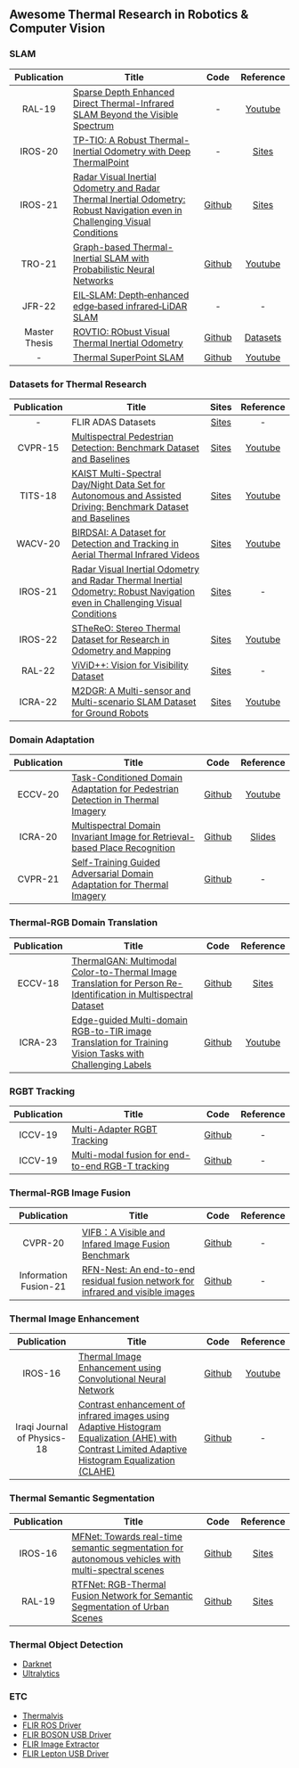 ## Awesome Thermal Research in Robotics & Computer Vision

### SLAM
|Publication|Title|Code|Reference|
|:---:|---|:---:|:---:|
|RAL-19|[Sparse Depth Enhanced Direct Thermal-Infrared SLAM Beyond the Visible Spectrum](https://ieeexplore.ieee.org/abstract/document/8737772)|-|[Youtube](https://www.youtube.com/watch?v=oO7lT3uAzLc)|
|IROS-20|[TP-TIO: A Robust Thermal-Inertial Odometry with Deep ThermalPoint](https://arxiv.org/abs/2012.03455)|-|[Sites](https://henryzh47.github.io/TP-TIO/)|
|IROS-21|[Radar Visual Inertial Odometry and Radar Thermal Inertial Odometry: Robust Navigation even in Challenging Visual Conditions](https://ieeexplore.ieee.org/abstract/document/9636799)|[Github](https://github.com/christopherdoer/rrxio)|[Sites](https://christopherdoer.github.io/datasets/irs_rtvi_datasets_iros2021)|
|TRO-21|[Graph-based Thermal-Inertial SLAM with Probabilistic Neural Networks](https://arxiv.org/abs/2104.07196)|[Github](https://github.com/risqiutama/ti-slam)|[Youtube](https://www.youtube.com/watch?v=EZ1gpetEN8c)|
|JFR-22|[EIL‐SLAM: Depth‐enhanced edge‐based infrared‐LiDAR SLAM](https://onlinelibrary.wiley.com/doi/full/10.1002/rob.22040)|-|-|
|Master Thesis|[ROVTIO: RObust Visual Thermal Inertial Odometry](https://ntnuopen.ntnu.no/ntnu-xmlui/handle/11250/2828783)|[Github](https://github.com/ntnu-arl/rovtio)|[Datasets](https://drive.google.com/drive/folders/1FExxmw5FVcu1FAYibpvGxqSUa2cIfCmh)|
|-|[Thermal SuperPoint SLAM](https://github.com/specarmi/Thermal_SuperPoint_SLAM/blob/master/ROB_530_Final_Report_Thermal_SuperPoint_SLAM.pdf)|[Github](https://github.com/specarmi/Thermal_SuperPoint_SLAM)|[Youtube](https://www.youtube.com/watch?v=TwUVYOlQn44)|

### Datasets for Thermal Research
|Publication|Title|Sites|Reference|
|:---:|---|:---:|:---:|
|-|FLIR ADAS Datasets|[Sites](https://www.flir.com/oem/adas/adas-dataset-form/)|-|
|CVPR-15|[Multispectral Pedestrian Detection: Benchmark Dataset and Baselines](https://openaccess.thecvf.com/content_cvpr_2015/papers/Hwang_Multispectral_Pedestrian_Detection_2015_CVPR_paper.pdf)|[Sites](https://soonminhwang.github.io/rgbt-ped-detection/)|[Youtube](https://www.youtube.com/watch?v=eTiVg5C9PqM)|
|TITS-18|[KAIST Multi-Spectral Day/Night Data Set for Autonomous and Assisted Driving: Benchmark Dataset and Baselines](https://ieeexplore.ieee.org/document/8293689)|[Sites](https://sites.google.com/view/multispectral)|[Youtube](https://www.youtube.com/watch?v=RlcxXGp_bgg)|
|WACV-20|[BIRDSAI: A Dataset for Detection and Tracking in Aerial Thermal Infrared Videos](https://openaccess.thecvf.com/content_WACV_2020/html/Bondi_BIRDSAI_A_Dataset_for_Detection_and_Tracking_in_Aerial_Thermal_WACV_2020_paper.html)|[Sites](https://sites.google.com/view/elizabethbondi/dataset)|[Youtube](https://youtu.be/Lj-FylnEboQ?t=1825)|
|IROS-21|[Radar Visual Inertial Odometry and Radar Thermal Inertial Odometry: Robust Navigation even in Challenging Visual Conditions](https://ieeexplore.ieee.org/abstract/document/9636799)|[Sites]([https://github.com/christopherdoer/rrxio](https://christopherdoer.github.io/datasets/irs_rtvi_datasets_iros2021))|-|
|IROS-22|[STheReO: Stereo Thermal Dataset for Research in Odometry and Mapping](https://ieeexplore.ieee.org/document/9981857)|[Sites](https://sites.google.com/view/rpmsthereo/)|[Youtube](https://www.youtube.com/watch?v=U81_vpHymAA)|
|RAL-22|[ViViD++: Vision for Visibility Dataset](https://arxiv.org/abs/2204.06183)|[Sites](https://visibilitydataset.github.io/)|-|
|ICRA-22|[M2DGR: A Multi-sensor and Multi-scenario SLAM Dataset for Ground Robots](https://arxiv.org/abs/2112.13659)|[Sites](https://github.com/SJTU-ViSYS/M2DGR)|[Youtube](https://www.youtube.com/watch?v=73enWUwxJ1k)|

### Domain Adaptation
|Publication|Title|Code|Reference|
|:---:|---|:---:|:---:|
|ECCV-20|[Task-Conditioned Domain Adaptation for Pedestrian Detection in Thermal Imagery](https://www.researchgate.net/publication/347272784_Task-Conditioned_Domain_Adaptation_for_Pedestrian_Detection_in_Thermal_Imagery)|[Github](https://github.com/mrkieumy/task-conditioned)|[Youtube](https://www.youtube.com/watch?v=n_jD-FpDsaI)|
|ICRA-20|[Multispectral Domain Invariant Image for Retrieval-based Place Recognition](https://ieeexplore.ieee.org/abstract/document/9197514)|[Github](https://github.com/sejong-rcv/MDII)|[Slides](https://www.slideshare.net/SejongRCV/multispectral-domain-invariant-image-for-retrievalbased-place-recognition-234803884)|
|CVPR-21|[Self-Training Guided Adversarial Domain Adaptation for Thermal Imagery](https://openaccess.thecvf.com/content/CVPR2021W/PBVS/html/Akkaya_Self-Training_Guided_Adversarial_Domain_Adaptation_for_Thermal_Imagery_CVPRW_2021_paper.html)|[Github](https://github.com/avaapm/SGADA)|-|

### Thermal-RGB Domain Translation
|Publication|Title|Code|Reference|
|:---:|---|:---:|:---:|
|ECCV-18|[ThermalGAN: Multimodal Color-to-Thermal Image Translation for Person Re-Identification in Multispectral Dataset](https://openaccess.thecvf.com/content_ECCVW_2018/papers/11134/Kniaz_ThermalGAN_Multimodal_Color-to-Thermal_Image_Translation_for_Person_Re-Identification_in_Multispectral_ECCVW_2018_paper.pdf)|[Github](https://github.com/vlkniaz/ThermalGAN)|[Sites](https://mula2018.github.io/)|
|ICRA-23|[Edge-guided Multi-domain RGB-to-TIR image Translation for Training Vision Tasks with Challenging Labels](https://arxiv.org/pdf/2301.12689.pdf)|[Github](https://github.com/rpmsnu/sRGB-TIR)|[Youtube](https://www.youtube.com/watch?v=K-uWCB8Y7eo)|

### RGBT Tracking
|Publication|Title|Code|Reference|
|:---:|---|:---:|:---:|
|ICCV-19|[Multi-Adapter RGBT Tracking](https://openaccess.thecvf.com/content_ICCVW_2019/html/VOT/Li_Multi-Adapter_RGBT_Tracking_ICCVW_2019_paper.html)|[Github](https://github.com/Alexadlu/MANet)|-|
|ICCV-19|[Multi-modal fusion for end-to-end RGB-T tracking](https://arxiv.org/pdf/1908.11714.pdf)|[Github](https://github.com/zhanglichao/end2end_rgbt_tracking)|-|

### Thermal-RGB Image Fusion
|Publication|Title|Code|Reference|
|:---:|---|:---:|:---:|
|CVPR-20|[VIFB：A Visible and Infared Image Fusion Benchmark](https://arxiv.org/abs/2002.03322)|[Github](https://github.com/xingchenzhang/VIFB.git)|-|
|Information Fusion-21|[RFN-Nest: An end-to-end residual fusion network for infrared and visible images](https://arxiv.org/abs/2103.04286)|[Github](https://github.com/hli1221/imagefusion-rfn-nest)|-|

### Thermal Image Enhancement
|Publication|Title|Code|Reference|
|:---:|---|:---:|:---:|
|IROS-16|[Thermal Image Enhancement using Convolutional Neural Network](https://ieeexplore.ieee.org/document/7759059)|[Github](https://github.com/ninadakolekar/Thermal-Image-Enhancement)|[Youtube](https://www.youtube.com/watch?v=6hTtcXQaYxI)|
|Iraqi Journal of Physics-18|[Contrast enhancement of infrared images using Adaptive Histogram Equalization (AHE) with Contrast Limited Adaptive Histogram Equalization (CLAHE)](https://www.researchgate.net/publication/327979488_Contrast_enhancement_of_infrared_images_using_Adaptive_Histogram_Equalization_AHE_with_Contrast_Limited_Adaptive_Histogram_Equalization_CLAHE)|[Github](https://github.com/omerferhatt/clahe-infrared-image-enhance)|-|

### Thermal Semantic Segmentation
|Publication|Title|Code|Reference|
|:---:|---|:---:|:---:|
|IROS-16|[MFNet: Towards real-time semantic segmentation for autonomous vehicles with multi-spectral scenes](https://ieeexplore.ieee.org/document/8206396)|[Github](https://github.com/haqishen/MFNet-pytorch)|[Sites](https://www.mi.t.u-tokyo.ac.jp/static/projects/mil_multispectral/)|
|RAL-19|[RTFNet: RGB-Thermal Fusion Network for Semantic Segmentation of Urban Scenes](https://ieeexplore.ieee.org/abstract/document/8666745)|[Github](https://github.com/yuxiangsun/RTFNet)|[Sites](https://www.mi.t.u-tokyo.ac.jp/static/projects/mil_multispectral/)|

### Thermal Object Detection
* [Darknet](https://github.com/enesozi/object-detection)
* [Ultralytics](https://github.com/fmg-shehan/Object-Detection-on-Thermal-Images)

### ETC
* [Thermalvis](https://github.com/steevo87/thermalvis.git)
* [FLIR ROS Driver](https://github.com/ros-drivers/flir_camera_driver.git)
* [FLIR BOSON USB Driver](https://github.com/FLIR/BosonUSB.git)
* [FLIR Image Extractor](https://github.com/Nervengift/read_thermal.py)
* [FLIR Lepton USB Driver](https://github.com/lincolnkinley/lepton_driver_usb.git)

